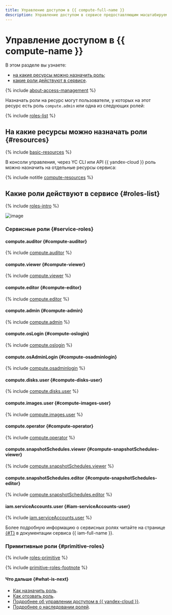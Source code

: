 ```yaml
---
title: Управление доступом в {{ compute-full-name }}
description: Управление доступом в сервисе предоставляющим масштабируемые вычислительные мощности для создания виртуальных машин и управления ими — {{ compute-full-name }}. В разделе описано, на какие ресурсы можно назначить роль, какие роли действуют в сервисе.
---
```


# Управление доступом в {{ compute-name }}


В этом разделе вы узнаете:

* [на какие ресурсы можно назначить роль](#resources);
* [какие роли действуют в сервисе](#roles-list).

{% include [about-access-management](../../_includes/iam/about-access-management.md) %}

Назначать роли на ресурс могут пользователи, у которых на этот ресурс есть роль `compute.admin` или одна из следующих ролей:

{% include [roles-list](../../_includes/iam/roles-list.md) %}

## На какие ресурсы можно назначать роли {#resources}

{% include [basic-resources](../../_includes/iam/basic-resources-for-access-control.md) %}

В консоли управления, через YC CLI или API {{ yandex-cloud }} роль можно назначить на отдельные ресурсы сервиса:

{% include notitle [compute-resources](../../_includes/iam/resources-with-access-control/compute.md) %}

## Какие роли действуют в сервисе {#roles-list}

{% include [roles-intro](../../_includes/roles-intro.md) %}

![image](../../_assets/compute/security/service-roles-hierarchy.svg)

### Сервисные роли {#service-roles}

#### compute.auditor {#compute-auditor}

{% include [compute.auditor](../../_roles/compute/auditor.md) %}

#### compute.viewer {#compute-viewer}

{% include [compute.viewer](../../_roles/compute/viewer.md) %}

#### compute.editor {#compute-editor}

{% include [compute.editor](../../_roles/compute/editor.md) %}

#### compute.admin {#compute-admin}

{% include [compute.admin](../../_roles/compute/admin.md) %}

#### compute.osLogin {#compute-oslogin}

{% include [compute.oslogin](../../_roles/compute/osLogin.md) %}

#### compute.osAdminLogin {#compute-osadminlogin}

{% include [compute.osadminlogin](../../_roles/compute/osAdminLogin.md) %}

#### compute.disks.user {#compute-disks-user}

{% include [compute.disks.user](../../_roles/compute/disks/user.md) %}

#### compute.images.user {#compute-images-user}

{% include [compute.images.user](../../_roles/compute/images/user.md) %}

#### compute.operator {#compute-operator}

{% include [compute.operator](../../_roles/compute/operator.md) %}

#### compute.snapshotSchedules.viewer {#compute-snapshotSchedules-viewer}

{% include [compute.snapshotSchedules.viewer](../../_roles/compute/snapshotSchedules/viewer.md) %}

#### compute.snapshotSchedules.editor {#compute-snapshotSchedules-editor}

{% include [compute.snapshotSchedules.editor](../../_roles/compute/snapshotSchedules/editor.md) %}

#### iam.serviceAccounts.user {#iam-serviceAccounts-user}

{% include [iam.serviceAccounts.user](../../_roles/iam/serviceAccounts/user.md) %}

Более подробную информацию о сервисных ролях читайте на странице [{#T}](../../iam/concepts/access-control/roles.md) в документации сервиса {{ iam-full-name }}.

### Примитивные роли {#primitive-roles}

{% include [roles-primitive](../../_includes/roles-primitive.md) %}

{% include [primitive-roles-footnote](../../_includes/primitive-roles-footnote.md) %}

#### Что дальше {#what-is-next}

* [Как назначить роль](../../iam/operations/roles/grant.md).
* [Как отозвать роль](../../iam/operations/roles/revoke.md).
* [Подробнее об управлении доступом в {{ yandex-cloud }}](../../iam/concepts/access-control/index.md).
* [Подробнее о наследовании ролей](../../resource-manager/concepts/resources-hierarchy.md#access-rights-inheritance).
